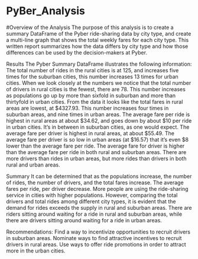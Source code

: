 # PyBer_Analysis

#Overview of the Analysis
The purpose of this analysis is to create a summary DataFrame of the Pyber ride-sharing data by city type, and create a multi-line graph that shows the total weekly fares for each city type. This written report summarizes how the data differs by city type and how those differences can be used by the decision-makers at Pyber.

Results
The Pyber Summary DataFrame illustrates the following information: The total number of rides in the rural cities is at 125, and increases five times for the suburban cities, this number increases 13 times for urban cities. When we look closely at the numbers we notice that the total number of drivers in rural cities is the fewest, there are 78. This number increases as populations go up by more than sixfold in suburban and more than thirtyfold in urban cities. From the data it looks like the total fares in rural areas are lowest, at $4327.93. This number increases four times in suburban areas, and nine times in urban areas. The average fare per ride is highest in rural areas at about $34.62, and goes down by about $10 per ride in urban cities. It’s in between in suburban cities, as one would expect. The average fare per driver is highest in rural areas, at about $55.49. The average fare per driver is so low in urban areas (at $16.57) that it’s even $8 lower than the average fare per ride. The average fare for driver is higher than the average fare per ride in both rural and suburban areas. There are more drivers than rides in urban areas, but more rides than drivers in both rural and urban areas.

Summary
It can be determined that as the populations increase, the number of rides, the number of drivers, and the total fares increase. The average fares per ride, per driver decrease. More people are using the ride-sharing service in cities with higher populations. However, comparing the total drivers and total rides among different city types, it is evident that the demand for rides exceeds the supply in rural and suburban areas. There are riders sitting around waiting for a ride in rural and suburban areas, while there are drivers sitting around waiting for a ride in urban areas.

Recommendations:
Find a way to incentivize opportunities to recruit drivers in suburban areas.
Nominate ways to find attractive incentives to recruit drivers in rural areas.
Use ways to offer ride promotions in order to attract more in the urban cities.
